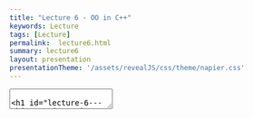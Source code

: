 ```yaml
---
title: "Lecture 6 - OO in C++"
keywords: Lecture
tags: [Lecture]
permalink:  lecture6.html
summary: lecture6
layout: presentation
presentationTheme: '/assets/revealJS/css/theme/napier.css' 
---
```

<section data-markdown data-separator="^\n---\n$" data-separator-vertical="^\n--\n$">
<textarea data-template>

# Lecture 6 - Object Orientation in C++
### SET09121 - Games Engineering

<br><br>
Kevin Chalmers and Sam Serrels

School of Computing. Edinburgh Napier University


---

## Recommended Reading:
### Any C++ book really, but C++ Primer is good.


---

## Goal -- to teach you object-orientation in C++


---

## C++ is __NOT__ an object-oriented language.


### Or *C With classes*


**ObjectiveC** is something else entirely, nothing to do with us


---

# Why you Need to Know Object-orientation in C++

- We have defined our games using Formal Elements. <!-- .element: class="fragment" -->
- We have also defined our game as a system. <!-- .element: class="fragment" -->
- We have also taken an entity view of a game. <!-- .element: class="fragment" -->
- All of these elements require us to define objects. <!-- .element: class="fragment" -->
- You are also going to build one of the most complex systems you have undertaken at university. This requires breaking the system down into controllable components. This is what object-orientation is for. <!-- .element: class="fragment" -->
- Also, this is an opportunity to learn object-orientation properly (from Kevin's point-of-view). <!-- .element: class="fragment" -->


---

# Basics of Object-orientation in C++


---

# Defining a class in C++

- `class` definitions are simple in C++.
- To define a `class` in C++ we use the `class` keyword followed by the name of the `class`.
- A `class` is then the members defined between the curly brackets.
- **Note** -- a semi-colon is required at the end of the definition. This is different to Java and C\#.

`class` Definition in C++

```cpp
class my_class
{
    // Members
};
```

---

# Defining a struct in C++

- C++ also allows the definitions of `struct` types.
- `struct` definitions are also simple in C++.
- To define a `struct` in C++ we use the `struct` keyword followed by the name of the `struct`.
- A `struct` is then the members defined between the curly brackets.

`struct` Definition in C++

```cpp
struct my_struct
{
    // Members
};
```

---

# Defining Attributes

- Attributes are the values that go along with our objects.
- C++ doesn't define the visibility per attribute (unlike Java & C#).
    - We will look at visibility in a few slides.

Attributes in C++
```cpp
class my_class
{
    // Object (instance) values.
    float x;
    float y = 0.5f; // Initialised value
    const string name; // Constant value
    // Class (static) values.
    static int n;
};
```

---

# Defining Methods

- Same rules apply for methods.

Methods in C++
```cpp
class my_class
{
    void do_something()
    {
        // Do something.
    }
    // Const methods do not change values of object.
    float get_x() const
    {
        return x;
    }
    // Class (static) methods.
    static int get_n() { return n; }
};
```

---

# Defining Constructors

- Constructors define how an object is instantiated.
- Constructors are **very** important in C++. They are called in various forms in various places.
    - Understanding object construction in C++ will help you spot a number of bugs.

Constructors in C++

```cpp
class my_class
{
public:
    // Default constructor
    my_class() { }
    // Parameterised constructor
    my_class(float xx, float yy)
    : x(xx), y(yy) // Sets object attributes
    {
    }
};
```

---

# Defining Destructors
- Destructors determine how an object is destroyed when it goes out of scope.
    - This is **very** important. C++ is not garbage collected -- you are in control.
- A destructor is called:
    - whenever an object goes out of scope (i.e. defined between curly brackets).
    - When the object is manually deleted
- A destructor looks like a constructor with a tilde ~ in front of it. A class can only have one destructor.


---

# Destructors in C++

```cpp
class my_class
{
public:
    // Default Destructor
    ~my_class()
    {
        // Free up resources.
    }
};
```


---

# RAII

Our First Rule of Good OO in C++ -- RAII
- RAII stands for Resource Allocation Is Initialisation.
- It is a rule used in good C++ code.
- When an object is created it allocates or takes ownership of its required resources (via the constructor).
- When an object is destroyed it frees up its allocated and owned resources (via the destructor).
- This ensures that we do not have memory leaks. Resources have their life tied to an object's life.
- Getting into this habit is also good for all programming, even in garbage collected languages.


---

# RAII exaplined

NOT RAII
```cpp
void Main(){
    Texture MarioTexture = LoadTexture("Mario.jpg");
    Mario* mario = new Mario(MarioTexture);
    //--- some time later
    delete mario;
    CloseGame();
    //Oh no -- we forgot to unload the texture!
}
```

RAII
```cpp
void Main(){
    //Mario Loads his texture himself
    Mario* mario = new Mario("Mario.jpg");
    //--- some time later
    delete mario; //mario unloads texture in his Destructor.
    CloseGame();
}

```
RAII : Mario should clean up after himself!

---

# Object-orientation Concepts in C++


---

# Core Object-orientation Concepts

- As stated, C++ has object-orientated features. There are effectively four features that define a language has having object-orientation.
 - **Encapsulation**: the ability for objects to contain and own resources.
 - **Inheritance**: the ability to base behaviour and values on another class specification.
 - **Polymorphism**: the ability for a specific object to act like different types. (Common Interfaces)
 - **Overloading**: the ability to overwrite inherited behaviour to specialised local behaviour.

These are the key elements of working in an object-oriented style. They should underpin your practice in object-oriented software development.


---

# Core Object-orientation Concepts

- **Encapsulation**
- Inheritance
- Polymorphism
- Overloading


---

# Encapsulation -- and why it is a lie


- Encapsulation means that we can create components from other components (classes have attributes).
- Encapsulation also implies that objects own their resources and control their lifelines.
    - Many formal models work on this view.
- However, it is very simple to reference across the object boundary, leading to data mutation problems.


```
    class my_class
    {
        string &str;
        my_class(string &s)
        : str(s)
        {
        }
    };

    string s = "hello";
    my_class c1(s);
    my_class c2(s);
    // Both c1 and c2 point to
    // same value.
```


---

# Scope Protection

`public, private` and `protected`

- We can specify the visibility of class members via `public`, `private`, and `protected` modifiers.
- The difference between a `struct` and a `class` is just the default visibility. `struct` is `public`, `class` is `private`.
- We define "zones" of visibility in C++ rather than individual values.


```
    class my_class
    {
        // This value is private.
        int x;
    public:
        // The following are public.
        my_class() { }
        float n;
    protected:
        // The following are protected.
        string str;
    private:
        // Private again.
    };
```


---

# Core Object-orientation Concepts

- Encapsulation
- **Inheritance**
- Polymorphism
- Overloading


---

# What is Inheritance?

- Inheritance is the ability to base part of a class's behaviour on an existing class definition (specification).

- Inheritance is a key reuse feature of object-orientation.

- A *base-class* is a *generalisation* of required behaviour. A *derived-class* is a *specialisation* of this base behaviour.

- Inheritance is also the object-orientation feature that enables polymorphism.

- **Warning** -- good practice is to avoid deep levels of inheritance. I personally aim for a base-class to provide an **interface** specification to a collection of derived-classes. I try and have single-level inheritance as far as possible.


---

# Inheritance in C++
```
    class A
    {
    };

    class B : public A
    {
    };

    class C : public A
    {
    };
```


---

# Multiple-inheritance in C++

- C++ does not have an interface definition as Java and C#.
    - We will look at virtual behaviour shortly.
- We do have multiple-inheritance which provides the same features (more-or-less).
- Multiple-inheritance allows us to define a class as inheriting from more than one base-class.

```
    class A
    {
    };

    class B
    {
    };

    class C : public A, public B
    {
    };
```


---

# Core Object-orientation Concepts

- Encapsulation
- Inheritance
- **Polymorphism**
- Overloading


---

# What is Polymorphism?

- Polymorphism is the ability of our objects to act as different types.
- There are actually three types of polymorphism in computer science. C++ supports all three.
 - **Ad-hoc polymorphism**:   overriding functions with different parameters (we will look at this in the overloading section).
 - **Parametric polymorphism**:   overriding types based on a parameter (e.g. `vector<int>`). We will briefly look at templates at the end of lecture.
 - **Subtyping**:   having a type be derived from other super-types. This is inheritance and the focus of this section.

Understanding polymorphism is one of the most important aspects of object-oriented development. Having an object provide a known interface the produces different behaviour is fundamental to software reuse.


---

# Polymorphism in C++


- Polymorphism in C++ occurs whenever we derive classes.
- An object can be converted into any of its base types automatically.
- There are a few caveats which we will look at later. But hopefully you are all familiar with this basic concept.
```
    class Animal{
    public:
        void make_sound() { }
    };

    class Dog : public Animal{};

    void func(Animal a) { 
        a.make_sound(); 
    }

    Dog fido;
    func(fido);
```


---

# Examples

Converting (Casting) Between Types in C++
```
    sparrow *s;
    // C-style casting.  DON'T DO!
    bird *b = (bird*)s; 

    // Proper C++ casting
    bird *b = static_cast<bird*>(s); 

    // Cast outside the inheritance hierarchy.
    dog *d = reinterpret_cast<dog*>(s);

    // Dynamic cast will return nullptr if not possible.
    dog *d = dynamic_cast<dog*>(s);

    // We can also remove const, but best not to
    const animal *a1;
    animal *a2 = const_cast<animal*>(a1);
```


---

# Core Object-orientation Concepts

- Encapsulation
- Inheritance
- Polymorphism
- **Overloading**


---

# What is Overloading?

- A key concept of polymorphism is specialisation from a generalised interface.
- What this means is that an object may look like a general type, but will act like a special type.
- For example:
    - Animal type has a `make_sound` method.
    - Create an object of type Sparrow.
    - Sparrow makes a chirp sound.
    - We treat it like a bird, it still makes a chirp sound.
    - We treat it like an animal, it still makes a chirp sound.
    - If we create a dog, it will always make a bark sound.
- The specialised objects can overload the generalised behaviour.


---

# Method Overload

- A basic form of polymorphism is *ad-hoc polymorphism*.
- This means we can have the same method name, but with different parameters and return type.
- Object-orientation generally allows this through method overloading.
- Not that parameters are the real way of distinguishing methods -- the return type cannot be different for the same parameters.

```
class A
{
public:
    // No parameters
    void a();
    // Single int parameter
    void a(int x);
    // Different return type requires
    // different parameters.
    int a(float y);
};
```


---

# `virtual` Members

- To mark a method as overridable in a child class we need to state that it is `virtual`.
    - Same as C\#; Java uses `abstract`.
- When a method is `virtual` it means method calls are looked up via a virtual function table.
    - Called dynamic dispatch.
- Basically it means that instead of looking up a function to call based on type, an object shows where a function is from its own state information.
- Child classes can then overwrite `virtual` ones if they choose.



---

# `virtual` Members

```
class A
{
public:
    virtual void work()
    {
        cout << "Hello" << endl;
    }
};

class B : public A
{
public:
    void work()
    {
        cout << "Goodbye" << endl;
    }
};

A *a = new B();
// Will print Goodbye
a->work();
```


---

# Proper Overloading in C++

- Just overriding behaviour is not best practice in C++.
- You need to indicate what you mean so the compiler you can check you are doing things correctly.
- Two keywords introduced in C++11:
    - `override` marks a method as overriding a parent one.
    - `final`  marks a method as no longer overrideable in further child classes.
- The compiler can create better code if you used correctly.


---

# Proper Overloading in C++

``` 
class A
{
public:
    virtual void work();
};

class B : public A
{
public:
    // Compiler will check the
    // override is valid.
    void work() override;
};

class C : public A
{
public:
    // Compiler will also check
    // that no child classes
    // override.  Compiler can
    // also optimise.
    void work() override final;
};
```


---

## **Danger** -- values, references, and pointers

---

# Pointers

- In C++ you do not get polymorphic behaviour from just having a polymorphic type.
- You need to work with a reference (e.g. `int&`) or a pointer (e.g. `int*`) value to get the polymorphic behaviour.
- If you use a value then it will only call the methods defined for that type of the value.

---

# Pointers

```
class A {
public:
    virtual void work() { 
        printf("a"); 
    }
};

class B : public A {
public:
    void work() override { 
        printf("b"); 
    }
};

B b;
b.work(); // Prints b
A a1 = (A)b;
a.work(); // Prints a

A& a2 = (A&)b;
a2.work(); // Prints b

A* a3 = (A*)&b;
a3->work(); // Prints b
```

---

# Pure `virtual` Members

- C# and Java provide an `interface` specifier to indicate a set of methods that a child class **must** implement itself.
- C++ has no such specifier, but it does allow pure virtual methods.
- A pure virtual method is one that is set to `0`.
- If a class has any pure virtual methods no instances can be created of it.


---

# Pure `virtual` Members

```
class A {
public:
    virtual void a() = 0;
};

class B : public A {};

class C : public B {
public:
    void a() override final {};
};

// These two will produce compiler errors
A a;
B b;
// This one is OK
C c;
```


---

# How to do Object-orientation Properly in C++


---

# Pointers and References

- As stated, you need to have pointer or references for polymorphic behaviour to work in C++.
- For pure virtual methods, this means that we can only have pointers to objects of their type.
- This can be a stumbling block for new C++ programmers as it is a bit different to what you are used to.


```
class A
{
};

class B : public A
{
};

// This has static type B
B b;
// This has static type A
A a1 = (B)b;
// This has polymorphic type A
A& a2 = (A&)b;
```


---

# Differences for References than Java & C#

- C++ has references (with the & modifier).
- However, C++ references are not the same as Java references.
- C++ references **always** point to the same location.
- C++ references cannot be set to `null` (or similar) except in the case of numbers (as `NULL` is `0`)


```
// Try and pass parameters as references when possible
void work(const int &n) {}

// If needs be use pointers
void work(const int *n) {}

int n = 5;
int& m = n;
n = 6;
// m is also 6
m = 7;
// n is also 7
A a1;
A& a2 = a1;
a2 = A();
// a1 is also a new A
a2 = NULL; // Compiler error
m = NULL; // OK as NULL = 0
```


---

# Smart Pointers

- In modern C++ you are better using smart pointers than raw pointers.
- Raw pointers are now discouraged.
- Smart pointers allow automatic memory allocation, and thus get round all the C++ problems.
- Two types:
    `shared_ptr`:   are reference counted.
    `unique_ptr`:   have only one owner.

```cpp
// When do we call delete?
int *n1 = new int(5);
// Automatically counts references - like a Java reference, but faster
shared_ptr<int> n2 = make_shared<int>(5);
// Only one reference will exist. Faster than shared_ptr
unique_ptr<int> n3 = make_unique<int>(5);
// Can still treat as a standard pointer
int n4 = *n3;
// Now have nullptr, n2 will deconstruct itself
n2 = nullptr;
```


---

# Calling Members to Pointers

- Pointers have to be dereferenced to access their members.
- This means using the `*` operator before the object name.
- As this happens so often, and is tiresome, C++ provides the arrow notation (`->`) as a simplification.


```
class A
{
public:
    void work() { }
};

shared_ptr<A> a = make_shared<A>();
// Calling work by dereferencing
(*a).work();
// Better to use arrow notation
a->work();
```


---

# Construction, Destruction, and Assignment

- C++ allows very fine grained control of a number of behaviours.
- Object copying occurs whenever you call a method, or build an object from an existing one.
- Object assignment occurs whenever you use the `=` operator.
- These new objects will all require a destructor call to clean-up.
- This can lead to numerous unnecessary calls if you are not careful.


```
class A {
public:
    virtual ~A() = default;  // Virtual destructor.  Base class.
    A(const A&) = default;  // Can specify, delete, or use default.
    A(A&&) = default;
    A& operator=(const A&) = default;
    A& operator=(A&&) = default;
};

void work(A a) { };

A a1;
// Calls assign operator
A a2 = a1;
// Calls copy constructor
work(a1);
```


---

# Const

Define Members as `const` If Possible

- Many method calls do not change the state of an object.
- If this is the case, specify the method as `const`.
- This will allow the compiler to optimise your code, which is good.
- It will also allow the compiler to check you are writing correct code if you do this properly.

```cpp
class A {
private:
    int x;
public:
    // Does not modify object state
    int get_x() const {
        return x;
    }
    // Does modify object state
    void set_x(int n) {
        x = n;
    }
};
```


---

# Declare in Headers, Implement in Code

- This is an idea you might not be as familiar with if you come from a Java and C\# background.
- In C++, declarations should be provided in a header file (.h).
- Actual implementation (definition) should be provided in a code file (.cpp).
- Exceptions exist around pre-compiled headers and templates.


```cpp
// A.h
class A {
    void work();
    int do_more();
};
```
```cpp
// A.cpp
#include "A.h"

void A::work() {
    // Do some work
}
int A::do_more() {
    return 0;  // Do some more work
}
```


---

# Other Concepts

- A number of additional concepts are worth looking into.
 - **PIMPL**: private implementation or pointer-to-implementation. Useful to hide pointer requirements and allow cheap moving of objects.
 - **templates**: are very powerful in C++. Metatemplate programming is a neat thing if you can wrap your head around it.
 - **virtual destructors**: if you have a base-class, the destructor must be virtual. Otherwise clean-up may not be correct.

---

# Summary


---

# Summary

- You have just learned C++ in an hour.
- This is obviously not possible, and you will need practice in these ideas. I am simply signposting ideas.
- C++ is one of the most complicated languages around (they keep adding features), so get a good working knowledge of what you need and hack it together.
- Key thing today was how to do object-orientation properly. Hopefully you can work around this with your previous Java and C\# knowledge.
- But at the end of the day it is all about practice.


---

## Sam's Golden Rules / top tips

1. Keep stuff out of headder files. Only the bare minimum!
 1. OMG *Forward declare pointers* in headder files (google it).
 1. You don't need to include dog.h if you only ever have a dog pointer.

1. When in doubt, use Unique_ptr. Move to shared_ptr if you need it
 1. Don't even call New(). Or Delete(). Ever. Just don't.

1. Use Const everywhere.

5. Put breakpoints in all your deconstructors when debugging scope issues. 
    1. When they call will surprise you!



